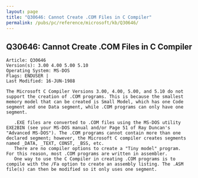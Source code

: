 ```yaml
---
layout: page
title: "Q30646: Cannot Create .COM Files in C Compiler"
permalink: /pubs/pc/reference/microsoft/kb/Q30646/
---
```


## Q30646: Cannot Create .COM Files in C Compiler

	Article: Q30646
	Version(s): 3.00 4.00 5.00 5.10
	Operating System: MS-DOS
	Flags: ENDUSER |
	Last Modified: 16-JUN-1988
	
	The Microsoft C Compiler Versions 3.00, 4.00, 5.00, and 5.10 do not
	support the creation of .COM programs. This is because the smallest
	memory model that can be created is Small Model, which has one Code
	segment and one Data segment, while .COM programs can only have one
	segment.
	
	   .EXE files are converted to .COM files using the MS-DOS utility
	EXE2BIN (see your MS-DOS manual and/or Page 51 of Ray Duncan's
	"Advanced MS-DOS"). The .COM programs cannot contain more than one
	declared segment; however, the Microsoft C compiler creates segments
	named _DATA, _TEXT, CONST, _BSS, etc.
	   There are no compiler options to create a "Tiny model" program.
	For this reason, most .COM programs are written in assembler.
	   One way to use the C Compiler in creating .COM programs is to
	compile with the /Fa option to create an assembly listing. The .ASM
	file(s) can then be modified so it only uses one segment.
